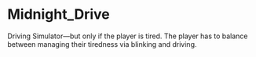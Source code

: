 # Midnight_Drive
Driving Simulator—but only if the player is tired. The player has to balance between managing their tiredness via blinking and driving. 
